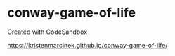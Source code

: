# conway-game-of-life
Created with CodeSandbox

https://kristenmarcinek.github.io/conway-game-of-life/
